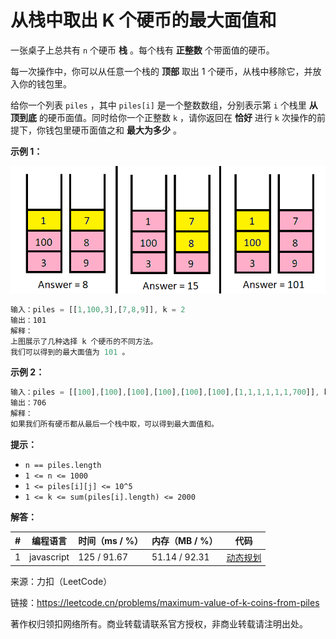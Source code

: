 # 从栈中取出 K 个硬币的最大面值和

一张桌子上总共有 `n` 个硬币 **栈** 。每个栈有 **正整数** 个带面值的硬币。

每一次操作中，你可以从任意一个栈的 **顶部** 取出 1 个硬币，从栈中移除它，并放入你的钱包里。

给你一个列表 `piles` ，其中 `piles[i]` 是一个整数数组，分别表示第 `i` 个栈里 **从顶到底** 的硬币面值。同时给你一个正整数 `k` ，请你返回在 **恰好** 进行 `k` 次操作的前提下，你钱包里硬币面值之和 **最大为多少** 。

**示例 1：**

![示例1](./eg1.png)

``` javascript
输入：piles = [[1,100,3],[7,8,9]], k = 2
输出：101
解释：
上图展示了几种选择 k 个硬币的不同方法。
我们可以得到的最大面值为 101 。
```

**示例 2：**

``` javascript
输入：piles = [[100],[100],[100],[100],[100],[100],[1,1,1,1,1,1,700]], k = 7
输出：706
解释：
如果我们所有硬币都从最后一个栈中取，可以得到最大面值和。
```

**提示：**

- `n == piles.length`
- `1 <= n <= 1000`
- `1 <= piles[i][j] <= 10^5`
- `1 <= k <= sum(piles[i].length) <= 2000`

**解答：**

**#**|**编程语言**|**时间（ms / %）**|**内存（MB / %）**|**代码**
--|--|--|--|--
1|javascript|125 / 91.67|51.14 / 92.31|[动态规划](./javascript/ac_v1.js)

来源：力扣（LeetCode）

链接：https://leetcode.cn/problems/maximum-value-of-k-coins-from-piles

著作权归领扣网络所有。商业转载请联系官方授权，非商业转载请注明出处。
